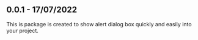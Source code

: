 ## 0.0.1 - 17/07/2022

This is package is created to show alert dialog box quickly and easily into your project.
